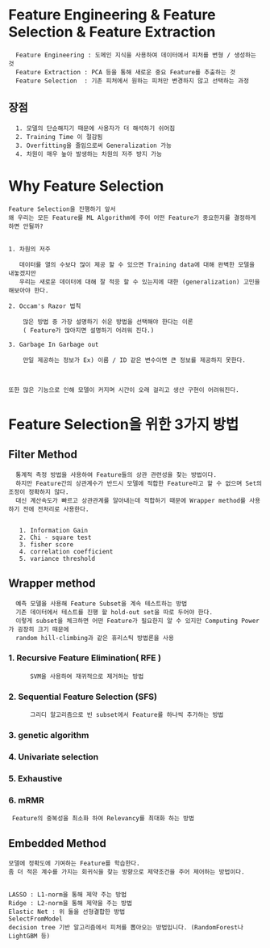 

# Feature Engineering & Feature Selection & Feature Extraction 
    
      Feature Engineering : 도메인 지식을 사용하여 데이터에서 피처를 변형 / 생성하는 것
      Feature Extraction : PCA 등을 통해 새로운 중요 Feature를 추출하는 것
      Feature Selection  : 기존 피처에서 원하는 피처만 변경하지 않고 선택하는 과정
      
    
## 장점

      1. 모델의 단순해지기 때문에 사용자가 더 해석하기 쉬어짐
      2. Training Time 이 절감됨
      3. Overfitting을 줄임으로써 Generalization 가능
      4. 차원이 매우 높아 발생하는 차원의 저주 방지 가능
      
      
      
# Why Feature Selection

    Feature Selection을 진행하기 앞서
    왜 우리는 모든 Feature를 ML Algorithm에 주어 어떤 Feature가 중요한지를 결정하게 하면 안될까?
    
    
    1. 차원의 저주
        
       데이터를 열의 수보다 많이 제공 할 수 있으면 Training data에 대해 완벽한 모델을 내놓겠지만
       우리는 새로운 데이터에 대해 잘 적응 할 수 있는지에 대한 (generalization) 고민을 해보아야 한다.
       
    2. Occam's Razor 법칙
    
        많은 방법 중 가장 설명하기 쉬운 방법을 선택해야 한다는 이론
        ( Feature가 많아지면 설명하기 어려워 진다.)
        
    3. Garbage In Garbage out
    
        만일 제공하는 정보가 Ex) 이름 / ID 같은 변수이면 큰 정보를 제공하지 못한다.
        
        
        
    또한 많은 기능으로 인해 모델이 커지며 시간이 오래 걸리고 생산 구현이 어려워진다.
    
    
    
    
# Feature Selection을 위한 3가지 방법


  ## Filter Method
     
      통계적 측정 방법을 사용하여 Feature들의 상관 관련성을 찾는 방법이다.
      하지만 Feature간의 상관계수가 반드시 모델에 적합한 Feature라고 할 수 없으며 Set의 조정이 정확하지 않다.
      대신 계산속도가 빠르고 상관관계를 알아내는데 적합하기 때문에 Wrapper method를 사용하기 전에 전처리로 사용한다.
      
      
       1. Information Gain
       2. Chi - square test
       3. fisher score
       4. correlation coefficient
       5. variance threshold
       
       
  ## Wrapper method
  
      예측 모델을 사용해 Feature Subset을 계속 테스트하는 방법
      기존 데이터에서 테스트를 진행 할 hold-out set을 따로 두어야 한다.
      이렇게 subset을 체크하면 어떤 Feature가 필요한지 알 수 있지만 Computing Power가 굉장히 크기 때문에
      random hill-climbing과 같은 휴리스틱 방법론을 사용
      
      
       
    
 ### 1. Recursive Feature Elimination( RFE )
          
          SVM을 사용하여 재귀적으로 제거하는 방법
          
### 2. Sequential Feature Selection (SFS)         
       
          그리디 알고리즘으로 빈 subset에서 Feature를 하나씩 추가하는 방법
          
          
 ### 3. genetic algorithm
### 4. Univariate selection
### 5. Exhaustive
### 6. mRMR
      
     Feature의 중복성을 최소화 하여 Relevancy를 최대화 하는 방법
     
      
 ## Embedded Method 
 
    모델에 정확도에 기여하는 Feature를 학습한다.
    좀 더 적은 계수를 가지는 회귀식을 찾는 방향으로 제약조건을 주어 제어하는 방법이다.
    
    
    LASSO : L1-norm을 통해 제약 주는 방법
    Ridge : L2-norm을 통해 제약을 주는 방법
    Elastic Net : 위 둘을 선형결합한 방법
    SelectFromModel
    decision tree 기반 알고리즘에서 피처를 뽑아오는 방법입니다. (RandomForest나 LightGBM 등)
    
